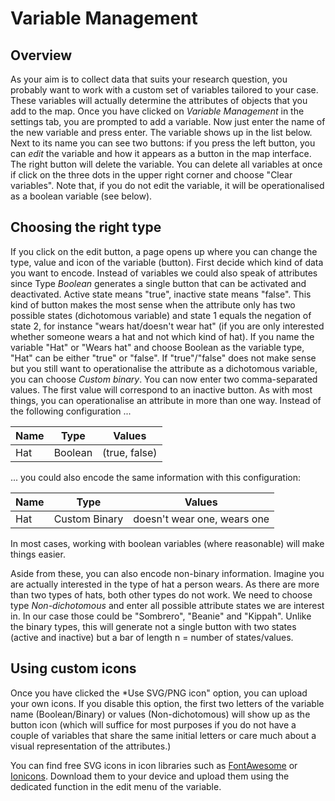 # Variable Management

## Overview
As your aim is to collect data that suits your research question, you probably want to work with a custom set of variables tailored to your case. 
These variables will actually determine the attributes of objects that you add to the map. Once you have clicked on *Variable Management* in the settings tab, you are prompted to add a variable. 
Now just enter the name of the new variable and press enter. The variable shows up in the list below.
Next to its name you can see two buttons: if you press the left button, you can *edit* the variable and how it appears as a button in the map interface. 
The right button will delete the variable. You can delete all variables at once if click on the three dots in the upper right corner and choose "Clear variables". Note that, if you do not edit the variable, it will be operationalised as a boolean variable (see below).

## Choosing the right type
If you click on the edit button, a page opens up where you can change the type, value and icon of the variable (button). 
First decide which kind of data you want to encode. Instead of variables we could also speak of attributes since Type *Boolean* generates a single button that can be activated and deactivated. 
Active state means "true", inactive state means "false". 
This kind of button makes the most sense when the attribute only has two possible states (dichotomous variable) and state 1 equals the negation of state 2, for instance "wears hat/doesn't wear hat" (if you are only interested whether someone wears a hat and not which kind of hat). If you name the variable "Hat" or "Wears hat" and choose Boolean as the variable type, "Hat" can be either "true" or "false".
If "true"/"false" does not make sense but you still want to operationalise the attribute as a dichotomous variable, you can choose *Custom binary*. 
You can now enter two comma-separated values. The first value will correspond to an inactive button. 
As with most things, you can operationalise an attribute in more than one way. Instead of the following configuration ...

Name | Type | Values
--- | --- | ---
Hat | Boolean | (true, false)

... you could also encode the same information with this configuration:

Name | Type | Values
--- | --- | ---
Hat | Custom Binary | doesn't wear one, wears one

In most cases, working with boolean variables (where reasonable) will make things easier.

Aside from these, you can also encode non-binary information. 
Imagine you are actually interested in the type of hat a person wears. As there are more than two types of hats, both other types do not work.
We need to choose type *Non-dichotomous* and enter all possible attribute states we are interest in. 
In our case those could be "Sombrero", "Beanie" and "Kippah". Unlike the binary types, this will generate not a single button with two states (active and inactive) but a bar of length n = number of states/values.

## Using custom icons

Once you have clicked the *Use SVG/PNG icon" option, you can upload your own icons. 
If you disable this option, the first two letters of the variable name (Boolean/Binary) or values (Non-dichotomous) will show up as the button icon (which will suffice for most purposes if you do not have a couple of variables that share the same initial letters or care much about a visual representation of the attributes.)

You can find free SVG icons in icon libraries such as [FontAwesome](https://fontawesome.com/) or [Ionicons](https://ionicons.com/). Download them to your device and upload them using the dedicated function in the edit menu of the variable.
